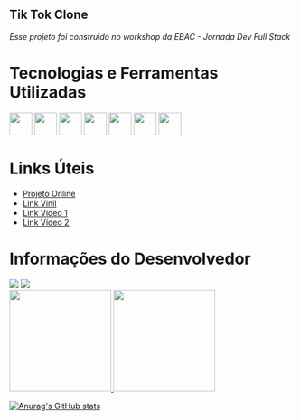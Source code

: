## Tik Tok Clone
*Esse projeto foi construido no workshop da EBAC - Jornada Dev Full Stack*

# **Tecnologias e Ferramentas Utilizadas**

<a href="https://react.dev/learn"><img src="https://cdn.jsdelivr.net/gh/devicons/devicon/icons/react/react-original.svg" width="40" height="40"/></a> <a href="https://javascript.info/document"><img src="https://cdn.jsdelivr.net/gh/devicons/devicon/icons/javascript/javascript-plain.svg" height="40"/></a> <a href="https://developer.mozilla.org/en-US/docs/Web/HTML"><img src="https://cdn.jsdelivr.net/gh/devicons/devicon/icons/html5/html5-plain-wordmark.svg" width="40" height="40"/></a> <a href="https://devdocs.io/css/"><img src="https://cdn.jsdelivr.net/gh/devicons/devicon/icons/css3/css3-plain-wordmark.svg" width="40" height="40"/></a> <a href="https://firebase.google.com/docs?hl=pt-br"><img src="https://cdn.jsdelivr.net/gh/devicons/devicon/icons/firebase/firebase-plain-wordmark.svg" width="40" height="40"/></a> <a href="https://nodejs.org/pt-br/docs"><img src="https://cdn.jsdelivr.net/gh/devicons/devicon/icons/nodejs/nodejs-original.svg" width="40" height="40"/></a> <a href="https://code.visualstudio.com/docs"><img src="https://cdn.jsdelivr.net/gh/devicons/devicon/icons/vscode/vscode-original.svg" width="40" height="40"/></a>


# **Links Úteis**

<ul>
  <li><a href="https://tiktok---jornada-1be60.firebaseapp.com/">Projeto Online</a></li>
  <li><a href="https://poqlymuephttfsljdabn.supabase.co/storage/v1/object/public/jornadadev/vinil.png">Link Vinil</a></li>
  <li><a href="https://poqlymuephttfsljdabn.supabase.co/storage/v1/object/public/jornadadev/brecker2.mp4">Link Vídeo 1</a></li>
  <li><a href="https://poqlymuephttfsljdabn.supabase.co/storage/v1/object/public/jornadadev/bird.mp4">Link Vídeo 2</a></li>
</ul>
  
  
# **Informações do Desenvolvedor**




<div>
<a href="https://instagram.com/_krazeman" target="_blank"><img src="https://img.shields.io/badge/-Instagram-%23E4405F?style=for-the-badge&logo=instagram&logoColor=white" target="_blank"></a>
<a href="https://www.linkedin.com/in/lhnl007hm" target="_blank"><img src="https://img.shields.io/badge/-LinkedIn-%230077B5?style=for-the-badge&logo=linkedin&logoColor=white" target="_blank"></a>   
</div>




<div>
<a href="https://github.com/lhnl007hm">
<img height="180em" src="https://github-readme-stats.vercel.app/api/top-langs/?username=lhnl007hm&layout=compact&langs_count=7&theme=dracula"/>
<img height="180em" src="https://github-readme-stats.vercel.app/api?username=lhnl007hm&show_icons=true&theme=dracula&include_all_commits=true&count_private=true"/>
</div>

[![Anurag's GitHub stats](https://github-readme-stats.vercel.app/api?username=lhnl007hm&show_icons=true&theme=dracula&include_all_commits=true)](https://github.com/anuraghazra/github-readme-stats)
